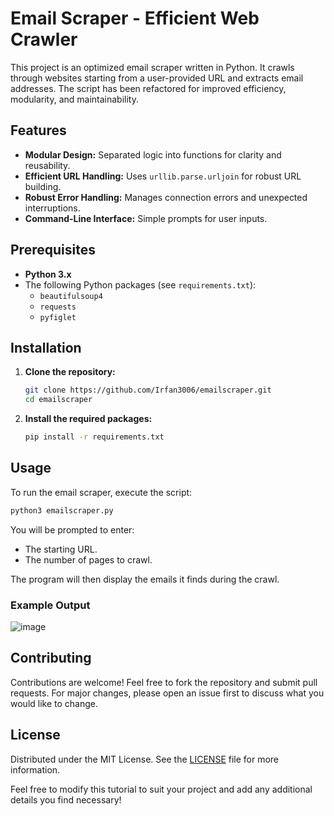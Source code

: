 # Email Scraper - Efficient Web Crawler

This project is an optimized email scraper written in Python. It crawls through websites starting from a user-provided URL and extracts email addresses. The script has been refactored for improved efficiency, modularity, and maintainability.

## Features

- **Modular Design:** Separated logic into functions for clarity and reusability.
- **Efficient URL Handling:** Uses `urllib.parse.urljoin` for robust URL building.
- **Robust Error Handling:** Manages connection errors and unexpected interruptions.
- **Command-Line Interface:** Simple prompts for user inputs.

## Prerequisites

- **Python 3.x**
- The following Python packages (see `requirements.txt`):
  - `beautifulsoup4`
  - `requests`
  - `pyfiglet`

## Installation

1. **Clone the repository:**

   ```bash
   git clone https://github.com/Irfan3006/emailscraper.git
   cd emailscraper
   ```

2. **Install the required packages:**

   ```bash
   pip install -r requirements.txt
   ```

## Usage

To run the email scraper, execute the script:

```bash
python3 emailscraper.py
```

You will be prompted to enter:
- The starting URL.
- The number of pages to crawl.

The program will then display the emails it finds during the crawl.

### Example Output
![image](https://github.com/user-attachments/assets/921c196b-c074-4e9c-9afb-f79cb0115188)


## Contributing

Contributions are welcome! Feel free to fork the repository and submit pull requests. For major changes, please open an issue first to discuss what you would like to change.

## License

Distributed under the MIT License. See the [LICENSE](LICENSE) file for more information.


Feel free to modify this tutorial to suit your project and add any additional details you find necessary!
